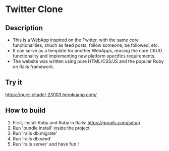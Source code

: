 # Twitter Clone

## Description
* This is a WebApp inspired on the Twitter, with the same core functionalities, shuch as feed posts, follow someone, be followed, etc.  
* It can serve as a template for another WebApps, reusing the core CRUD functionality and implementing new platform specifics requirements.  
* The website was written using pure HTML/CSS/JS and the popular Ruby on Rails framework.

## Try it
https://pure-citadel-23003.herokuapp.com/

## How to build
1) First, install Ruby and Ruby in Rails: https://gorails.com/setup  
2) Run 'bundle install' inside the project  
3) Run 'rails db:migrate'  
4) Run 'rails db:seed'  
5) Run 'rails server' and have fun !
